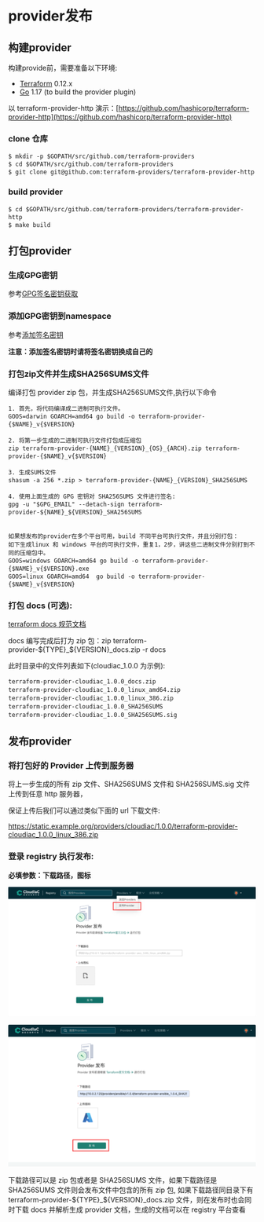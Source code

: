 # provider发布

## 构建provider
构建provide前，需要准备以下环境:

- [Terraform](https://www.terraform.io/downloads.html) 0.12.x
- [Go](https://golang.org/doc/install) 1.17 (to build the provider plugin)

以 terraform-provider-http 演示：[https://github.com/hashicorp/terraform-provider-http](https://github.com/hashicorp/terraform-provider-http)

### clone 仓库

```
$ mkdir -p $GOPATH/src/github.com/terraform-providers
$ cd $GOPATH/src/github.com/terraform-providers
$ git clone git@github.com:terraform-providers/terraform-provider-http
```

### build provider

```
$ cd $GOPATH/src/github.com/terraform-providers/terraform-provider-http
$ make build
```



## 打包provider

### 生成GPG密钥

参考[GPG签名密钥获取](../registry/#_3)

### 添加GPG密钥到namespace

参考[添加签名密钥](../registry/#_4)

**注意：添加签名密钥时请将签名密钥换成自己的**

### 打包zip文件并生成SHA256SUMS文件

编译打包 provider zip 包，并生成SHA256SUMS文件,执行以下命令
```
1. 首先，将代码编译成二进制可执行文件。
GOOS=darwin GOARCH=amd64 go build -o terraform-provider-{$NAME}_v{$VERSION}

2. 将第一步生成的二进制可执行文件打包成压缩包
zip terraform-provider-{NAME}_{VERSION}_{OS}_{ARCH}.zip terraform-provider-{$NAME}_v{$VERSION}

3. 生成SUMS文件
shasum -a 256 *.zip > terraform-provider-{NAME}_{VERSION}_SHA256SUMS

4. 使用上面生成的 GPG 密钥对 SHA256SUMS 文件进行签名:
gpg -u "$GPG_EMAIL" --detach-sign terraform-provider-${NAME}_${VERSION}_SHA256SUMS


如果想发布的provider在多个平台可用，build 不同平台可执行文件，并且分别打包：
如下生成linux 和 windows 平台的可执行文件，重复1，2步，讲这些二进制文件分别打到不同的压缩包中。
GOOS=windows GOARCH=amd64 go build -o terraform-provider-{$NAME}_v{$VERSION}.exe
GOOS=linux GOARCH=amd64  go build -o terraform-provider-{$NAME}_v{$VERSION}
```
### 打包 docs (可选):

[terraform docs 规范文档](https://www.terraform.io/docs/registry/providers/docs.html)

docs 编写完成后打为 zip 包：zip terraform-provider-${TYPE}_${VERSION}_docs.zip -r docs

此时目录中的文件列表如下(cloudiac_1.0.0 为示例):

```bash
terraform-provider-cloudiac_1.0.0_docs.zip
terraform-provider-cloudiac_1.0.0_linux_amd64.zip
terraform-provider-cloudiac_1.0.0_linux_386.zip
terraform-provider-cloudiac_1.0.0_SHA256SUMS
terraform-provider-cloudiac_1.0.0_SHA256SUMS.sig
```

## 发布provider

### 将打包好的 Provider 上传到服务器

将上一步生成的所有 zip 文件、SHA256SUMS 文件和 SHA256SUMS.sig 文件上传到任意 http 服务器，

保证上传后我们可以通过类似下面的 url 下载文件:  

https://static.example.org/providers/cloudiac/1.0.0/terraform-provider-cloudiac_1.0.0_linux_386.zip



### 登录 registry 执行发布:

**必填参数：下载路径，图标**

![img](../images/registry-provider-publish1.png)

![img](../images/registry-provider-publish2.png)

下载路径可以是 zip 包或者是 SHA256SUMS 文件，如果下载路径是 SHA256SUMS 文件则会发布文件中包含的所有 zip 包,
如果下载路径同目录下有 terraform-provider-${TYPE}_${VERSION}_docs.zip 文件，则在发布时也会同时下载 docs 并解析生成 provider 文档，生成的文档可以在 registry 平台查看
